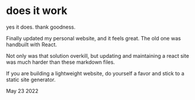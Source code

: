 # does it work

yes it does. thank goodness.

Finally updated my personal website, and it feels great. The old one was handbuilt with React.

Not only was that solution overkill, but updating and maintaining a react site was much harder than these markdown files.

If you are building a lightweight website, do yourself a favor and stick to a static site generator.

May 23 2022
